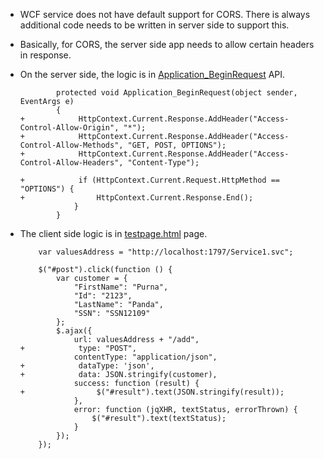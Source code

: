 - WCF service does not have default support for CORS. There is always additional code needs to be written in server side to support this.
- Basically, for CORS, the server side app needs to allow certain headers in response.
- On the server side, the logic is in [Application_BeginRequest](https://github.com/PurnaChandraPanda/CORSinWCFRest/blob/master/src/server/WcfService1/Global.asax.cs#L23) API.

	```
			protected void Application_BeginRequest(object sender, EventArgs e)
			{
	+            HttpContext.Current.Response.AddHeader("Access-Control-Allow-Origin", "*");
	+            HttpContext.Current.Response.AddHeader("Access-Control-Allow-Methods", "GET, POST, OPTIONS");
	+            HttpContext.Current.Response.AddHeader("Access-Control-Allow-Headers", "Content-Type");

	+            if (HttpContext.Current.Request.HttpMethod == "OPTIONS") {
	+                HttpContext.Current.Response.End();
				}
			}
	```

- The client side logic is in [testpage.html](https://github.com/PurnaChandraPanda/CORSinWCFRest/blob/master/src/client/WebApplication1/wwwroot/testpage.html#L18) page.

	```
	    var valuesAddress = "http://localhost:1797/Service1.svc";

        $("#post").click(function () {
            var customer = {
                "FirstName": "Purna",
                "Id": "2123",
                "LastName": "Panda",
                "SSN": "SSN12109"
            };
            $.ajax({
                url: valuesAddress + "/add",
    +            type: "POST",
                contentType: "application/json",
    +            dataType: 'json',
    +            data: JSON.stringify(customer),
                success: function (result) {
    +                $("#result").text(JSON.stringify(result));
                },
                error: function (jqXHR, textStatus, errorThrown) {
                    $("#result").text(textStatus);
                }
            });
        });
	```

